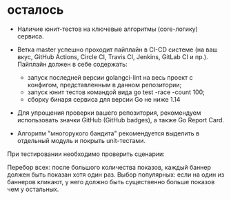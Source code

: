 # осталось

- Наличие юнит-тестов на ключевые алгоритмы (core-логику) сервиса.
- Ветка master успешно проходит пайплайн в CI-CD системе (на ваш вкус, GitHub Actions, Circle CI, Travis CI, Jenkins, GitLab CI и пр.). Пайплайн должен в себе содержать:
  - запуск последней версии golangci-lint на весь проект с конфигом, представленным в данном репозитории;
  - запуск юнит тестов командой вида go test -race -count 100;
  - сборку бинаря сервиса для версии Go не ниже 1.14
- Для упрощения проверки вашего репозитория, рекомендуем использовать значки GitHub (GitHub badges), а также Go Report Card.

- Алгоритм "многорукого бандита" рекомендуется выделить в отдельный модуль и покрыть unit-тестами.

При тестировании необходимо проверить сценарии:

Перебор всех: после большого количества показов, каждый баннер должен быть показан хотя один раз.
Выбор популярных: если на один из баннеров кликают, у него должно быть существенно больше показов чем у остальных.